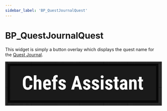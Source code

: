 ```yaml
---
sidebar_label: 'BP_QuestJournalQuest'
---
```


# BP_QuestJournalQuest

This widget is simply a button overlay which displays the quest name for the [Quest Journal](./w_narrativemenu_questjournal.md).

![quest-journal-button.webp](/img/quests-and-dialogue/ui/bp_questjournalquest/quest-journal-button.webp)